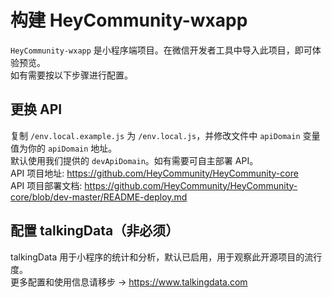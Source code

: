 构建 HeyCommunity-wxapp
================================

`HeyCommunity-wxapp` 是小程序端项目。在微信开发者工具中导入此项目，即可体验预览。   
如有需要按以下步骤进行配置。

## 更换 API

复制 `/env.local.example.js` 为 `/env.local.js`，并修改文件中 `apiDomain` 变量值为你的 `apiDomain` 地址。   
默认使用我们提供的 `devApiDomain`。如有需要可自主部署 API。   
API 项目地址: https://github.com/HeyCommunity/HeyCommunity-core    
API 项目部署文档: https://github.com/HeyCommunity/HeyCommunity-core/blob/dev-master/README-deploy.md

## 配置 talkingData（非必须）

talkingData 用于小程序的统计和分析，默认已启用，用于观察此开源项目的流行度。   
更多配置和使用信息请移步 -> https://www.talkingdata.com
